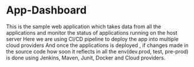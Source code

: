 # App-Dashboard
This is the sample web application which takes data from all the applications and monitor the status of applications running on the host server
Here we are using CI/CD pipeline to deploy the app into multiple cloud providers
And once the applications is deployed , if changes made in the source code how soon it reflects in all the env(dev.prod, test, pre-prod) is done using Jenkins, Maven, Junit, Docker and Cloud providers.

